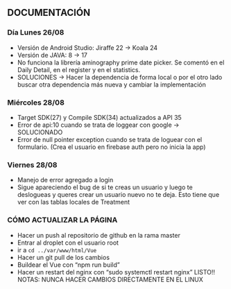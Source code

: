## DOCUMENTACIÓN

### Día Lunes 26/08
- Versión de Android Studio: Jiraffe 22 -> Koala 24
- Versión de JAVA: 8 -> 17
- No funciona la librería aminography prime date picker. Se comentó en el Daily Detail, en el register y en el statistics. 
- SOLUCIONES -> Hacer la dependencia de forma local o por el otro lado buscar otra dependencia más nueva y cambiar la implementación

### Miércoles 28/08
- Target SDK(27) y Compile SDK(34) actualizados a API 35
- Error de api:10 cuando se trata de loggear con google -> SOLUCIONADO
- Error de null pointer exception cuando se trata de loguear con el formulario. (Crea el usuario en firebase auth pero no inicia la app)
 
### Viernes 28/08
- Manejo de error agregado a login
- Sigue apareciendo el bug de si te creas un usuario y luego te deslogueas y queres crear un usuario nuevo no te deja. Esto tiene que ver con las tablas locales de Treatment

### CÓMO ACTUALIZAR LA PÁGINA
- Hacer un push al repositorio de github en la rama master
- Entrar al droplet con el usuario root
- ir a ```cd ../var/www/html/Vue```
- Hacer un git pull de los cambios
- Buildear el Vue con “npm run build”
- Hacer un restart del nginx con “sudo systemctl restart nginx”
LISTO!!
NOTAS:
NUNCA HACER CAMBIOS DIRECTAMENTE EN EL LINUX
